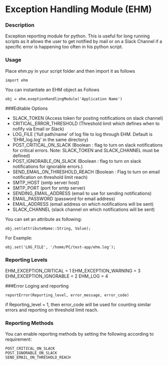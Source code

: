 # Exception Handling Module (EHM)
### Description
Exception reporting module for python. This is useful for long running scripts as it allows the user to get notified by mail or on a Slack Channel if a specific error is happening too often in his python script.

### Usage
Place ehm.py in your script folder and then import it as follows
```
import ehm
```
You can instantiate an EHM object as Follows
```
obj = ehm.exeptionHandlingModule('Application Name')
```

###Editable Options
* SLACK_TOKEN (Access token for posting notifications on slack channel)
* CRITICAL_ERROR_THRESHOLD (Threshold limit which defines when to nofify via Email or Slack)
* LOG_FILE ('full path/name' of log file to log through EHM. Default is 'EHM_log.log' in the same directory)
* POST_CRITICAL_ON_SLACK (Boolean : flag to turn on slack notifications for critical errors. Note: SLACK_TOKEN and SLACK_CHANNEL must be defined)
* POST_IGNORABLE_ON_SLACK (Boolean : flag to turn on slack notifications for ignorable errors.)
* SEND_EMAIL_ON_THRESHOLD_REACH (Boolean : Flag to turn on email notification on threshold limit reach)
* SMTP_HOST (smtp server host)
* SMTP_PORT (port for smtp server)
* SENDING_EMAIL_ADDRESS (email to use for sending notifications)
* EMAIL_PASSWORD (password for email address)
* EMAIL_ADDRESS (email address on which notifications will be sent)
* SLACK_CHANNEL (slack channel on which notifications will be sent)

You can set an attribute as following:
```
obj.set(attributeName::String, Value);
```
For Example:
```
obj.set('LOG_FILE', '/home/PC/test-app/ehm.log');
```

### Reporting Levels
EHM_EXCEPTION_CRITICAL = 1
EHM_EXCEPTION_WARNING = 3
EHM_EXCEPTION_IGNORABLE = 2
EHM_LOG = 4

###Error Loging and reporting
```
reportError(Reporting_level, error_message, error_code)
```
if Reporting_level = 1, then error_code will be used for counting similar errors and reporting on threshold limit reach.

### Reporting Methods
You can enable reporting methods by setting the following according to requirement:
```
POST_CRITICAL_ON_SLACK
POST_IGNORABLE_ON_SLACK
SEND_EMAIL_ON_THRESHOLD_REACH
```
